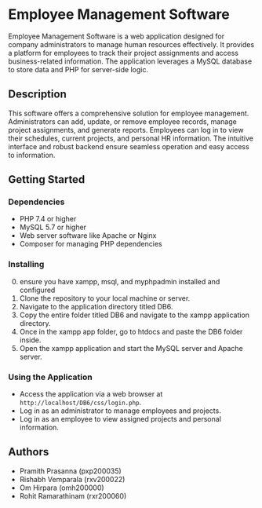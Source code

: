 # Employee Management Software

Employee Management Software is a web application designed for company administrators to manage human resources effectively. It provides a platform for employees to track their project assignments and access business-related information. The application leverages a MySQL database to store data and PHP for server-side logic.

## Description

This software offers a comprehensive solution for employee management. Administrators can add, update, or remove employee records, manage project assignments, and generate reports. Employees can log in to view their schedules, current projects, and personal HR information. The intuitive interface and robust backend ensure seamless operation and easy access to information.

## Getting Started

### Dependencies
- PHP 7.4 or higher
- MySQL 5.7 or higher
- Web server software like Apache or Nginx
- Composer for managing PHP dependencies

### Installing
0. ensure you have xampp, msql, and myphpadmin installed and configured
1. Clone the repository to your local machine or server.
2. Navigate to the application directory titled DB6.
3. Copy the entire folder titled DB6 and navigate to the xampp application directory.
4. Once in the xampp app folder, go to htdocs and paste the DB6 folder inside.
5. Open the xampp application and start the MySQL server and Apache server.

### Using the Application
- Access the application via a web browser at `http://localhost/DB6/css/login.php`.
- Log in as an administrator to manage employees and projects.
- Log in as an employee to view assigned projects and personal information.

## Authors

- Pramith Prasanna (pxp200035)
- Rishabh Vemparala (rxv200022)
- Om Hirpara (omh200000)
- Rohit Ramarathinam (rxr200060)

